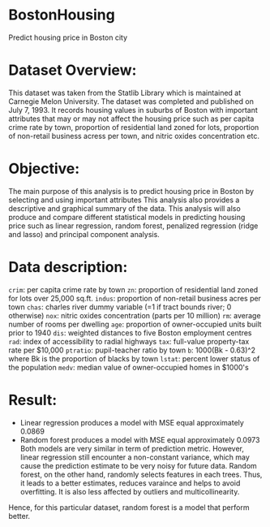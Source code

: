 # BostonHousing
Predict housing price in Boston city

# Dataset Overview:
This dataset was taken from the Statlib Library which is maintained at Carnegie Melon University. The dataset was completed and published on July 7, 1993. It records housing values in suburbs of Boston with important attributes that may or may not affect the housing price such as per capita crime rate by town, proportion of residential land zoned for lots, proportion of non-retail business acress per town, and nitric oxides concentration etc.

# Objective:
The main purpose of this analysis is to predict housing price in Boston by selecting and using important attributes
This analysis also provides a descriptive and graphical summary of the data. 
This analysis will also produce and compare different statistical models in predicting housing price such as 
linear regression, random forest, penalized regression (ridge and lasso) and principal component analysis.

# Data description:
```crim```: per capita crime rate by town
```zn```: proportion of residential land zoned for lots over 25,000 sq.ft.
```indus```: proportion of non-retail business acres per town
```chas```: charles river dummy variable (=1 if tract bounds river; 0 otherwise)
```nox```: nitric oxides concentration (parts per 10 million)
```rm```: average number of rooms per dwelling
```age```: proportion of owner-occupied units built prior to 1940
```dis```: weighted distances to five Boston employment centres
```rad```: index of accessibility to radial highways
```tax```: full-value property-tax rate per $10,000
```ptratio```: pupil-teacher ratio by town
```b```: 1000(Bk - 0.63)^2 where Bk is the proportion of blacks by town
```lstat```: percent lower status of the population
```medv```: median value of owner-occupied homes in $1000's

# Result:
- Linear regression produces a model with MSE equal approximately 0.0869
- Random forest produces a model with MSE equal approximately 0.0973
Both models are very similar in term of prediction metric. However, linear regression still encounter a non-constant variance, which may cause the prediction estimate to be very noisy for future data.
Random forest, on the other hand, randomly selects features in each trees. Thus, it leads to a better estimates, reduces varaince and helps to avoid overfitting. It is also less affected by outliers and multicollinearity. 

Hence, for this particular dataset, random forest is a model that perform better.